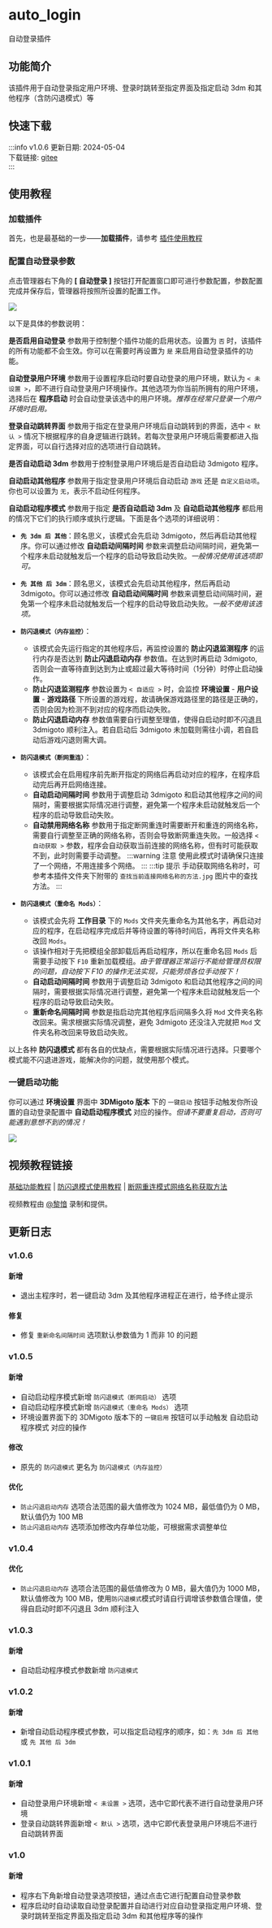 # auto_login
自动登录插件

## 功能简介

该插件用于自动登录指定用户环境、登录时跳转至指定界面及指定启动 3dm 和其他程序（含防闪退模式）等

## 快速下载

:::info v1.0.6
更新日期:  2024-05-04<br/>
下载链接: [gitee](https://gitee.com/ticca/d3dx-skin-manage/releases/download/plugins/auto_login_v1.0.6.zip) <br/>
:::

## 使用教程

### 加载插件
首先，也是最基础的一步——**加载插件**，请参考 [插件使用教程](/help/tutorial-plugins)

### 配置自动登录参数
点击管理器右下角的 **[ 自动登录 ]** 按钮打开配置窗口即可进行参数配置，参数配置完成并保存后，管理器将按照所设置的配置工作。

![](/static/image/0f626b29.png)

以下是具体的参数说明：

**是否启用自动登录** 参数用于控制整个插件功能的启用状态。设置为 `否` 时，该插件的所有功能都不会生效。你可以在需要时再设置为 `是` 来启用自动登录插件的功能。

**自动登录用户环境** 参数用于设置程序启动时要自动登录的用户环境，默认为 `< 未设置 >`，即不进行自动登录用户环境操作。其他选项为你当前所拥有的用户环境，选择后在 <b>程序启动</b> 时会自动登录该选中的用户环境。_<weaken>推荐在经常只登录一个用户环境时启用。</weaken>_

**登录自动跳转界面** 参数用于指定在登录用户环境后自动跳转到的界面，选中 `< 默认 >` 情况下根据程序的自身逻辑进行跳转。若每次登录用户环境后需要都进入指定界面，可以自行选择对应的选项进行自动跳转。

**是否自动启动 3dm** 参数用于控制登录用户环境后是否自动启动 3dmigoto 程序。

**自动启动其他程序** 参数用于指定登录用户环境后自动启动 `游戏` 还是 `自定义启动项`。你也可以设置为 `无`，表示不启动任何程序。

**自动启动程序模式** 参数用于指定 **是否自动启动 3dm** 及 **自动启动其他程序** 都启用的情况下它们的执行顺序或执行逻辑。下面是各个选项的详细说明：

- **`先 3dm 后 其他`**：顾名思义，该模式会先启动 3dmigoto，然后再启动其他程序。你可以通过修改 **自动启动间隔时间** 参数来调整启动间隔时间，避免第一个程序未启动就触发后一个程序的启动导致启动失败。_<weaken>一般情况使用该选项即可。</weaken>_

- **`先 其他 后 3dm`**：顾名思义，该模式会先启动其他程序，然后再启动 3dmigoto。你可以通过修改 **自动启动间隔时间** 参数来调整启动间隔时间，避免第一个程序未启动就触发后一个程序的启动导致启动失败。_<weaken>一般不使用该选项。</weaken>_

- **`防闪退模式（内存监控）`**：
    - 该模式会先运行指定的其他程序后，再监控设置的 **防止闪退监测程序** 的运行内存是否达到 **防止闪退启动内存** 参数值。在达到时再启动 3dmigoto, 否则会一直等待直到达到为止或超过最大等待时间（1分钟）时停止启动操作。
    - **防止闪退监测程序** 参数设置为 `< 自适应 >` 时，会监控 **环境设置** - **用户设置** - **游戏路径** 下所设置的游戏程，故请确保游戏路径里的路径是正确的，否则会因为检测不到对应的程序而启动失败。
    - **防止闪退启动内存** 参数值需要自行调整至理值，使得自启动时即不闪退且 3dmigoto 顺利注入。若自启动后 3dmigoto 未加载则需往小调，若自启动后游戏闪退则需大调。

- **`防闪退模式（断网重连）`**：
    - 该模式会在启用程序前先断开指定的网络后再启动对应的程序，在程序启动完后再开启网络连接。
    - **自动启动间隔时间** 参数用于调整启动 3dmigoto 和启动其他程序之间的间隔时，需要根据实际情况进行调整，避免第一个程序未启动就触发后一个程序的启动导致启动失败。
    - **自动禁用网络名称** 参数用于指定断网重连时需要断开和重连的网络名称，需要自行调整至正确的网络名称，否则会导致断网重连失败。一般选择 `< 自动获取 >` 参数，程序会自动获取当前连接的网络名称，但有时可能获取不到，此时则需要手动调整。
        :::warning 注意
        使用此模式时请确保只连接了一个网络，不用连接多个网络。
        :::
        :::tip 提示
        手动获取网络名称时，可参考本插件文件夹下附带的 `查找当前连接网络名称的方法.jpg` 图片中的查找方法。
        :::

- **`防闪退模式（重命名 Mods）`**：
    -  该模式会先将 **工作目录** 下的 `Mods` 文件夹先重命名为其他名字，再启动对应的程序，在启动程序完成后并等待设置的等待时间后，再将文件夹名称改回 `Mods`。
    - 该操作相对于先把模组全部卸载后再启动程序，所以在重命名回 `Mods` 后需要手动按下 `F10` 重新加载模组。_<weaken>由于管理器正常运行不能给管理员权限的问题，自动按下 F10 的操作无法实现，只能劳烦各位手动按下！</weaken>_
    - **自动启动间隔时间** 参数用于调整启动 3dmigoto 和启动其他程序之间的间隔时，需要根据实际情况进行调整，避免第一个程序未启动就触发后一个程序的启动导致启动失败。
    - **重新命名间隔时间** 参数是指启动完其他程序后间隔多久将 `Mod` 文件夹名称改回来。需求根据实际情况调整，避免 3dmigoto 还没注入完就把 `Mod` 文件夹名称改回来导致启动失败。


以上各种 **防闪退模式** 都有各自的优缺点，需要根据实际情况进行选择。只要哪个模式能不闪退进游戏，能解决你的问题，就使用那个模式。

### 一键启动功能
你可以通过 **环境设置** 界面中 **3DMigoto 版本** 下的 `一键启动` 按钮手动触发你所设置的自动登录配置中 **自动启动程序模式** 对应的操作。_<weaken>但请不要重复启动，否则可能遇到意想不到的情况！</weaken>_

![](/static/image/735eabd7.png)

## 视频教程链接

[基础功能教程](https://www.bilibili.com/video/BV1TJ4m1n7tQ) | [防闪退模式使用教程](https://www.bilibili.com/video/BV1vZ42177oG/) | [断网重连模式网络名称获取方法](https://www.bilibili.com/video/BV1Zt421F7k7/)

视频教程由 [@黎愔](/contribution) 录制和提供。

## 更新日志

### v1.0.6
#### 新增
- 退出主程序时，若一键启动 3dm 及其他程序进程正在进行，给予终止提示

#### 修复
- 修复 `重新命名间隔时间` 选项默认参数值为 1 而非 10 的问题

### v1.0.5
#### 新增
- 自动启动程序模式新增 `防闪退模式（断网启动）` 选项
- 自动启动程序模式新增 `防闪退模式（重命名 Mods）` 选项
- 环境设置界面下的 3DMigoto 版本下的 `一键启用` 按钮可以手动触发 自动启动程序模式 对应的操作

#### 修改
- 原先的 `防闪退模式` 更名为 `防闪退模式（内存监控）`

#### 优化
- `防止闪退启动内存` 选项合法范围的最大值修改为 1024 MB，最低值仍为 0 MB，默认值仍为 100 MB
- `防止闪退启动内存` 选项添加修改内存单位功能，可根据需求调整单位

### v1.0.4
#### 优化
- `防止闪退启动内存` 选项合法范围的最低值修改为 0 MB，最大值仍为 1000 MB，默认值修改为 100 MB，使用`防闪退模式`模式时请自行调增该参数值合理值，使得自启动时即不闪退且 3dm 顺利注入

### v1.0.3
#### 新增
- 自动启动程序模式参数新增 `防闪退模式`

### v1.0.2
#### 新增
- 新增自动启动程序模式参数，可以指定启动程序的顺序，如：`先 3dm 后 其他` 或 `先 其他 后 3dm`

### v1.0.1
#### 新增
- 自动登录用户环境新增 `< 未设置 >` 选项，选中它即代表不进行自动登录用户环境
- 登录自动跳转界面新增 `< 默认 >` 选项，选中它即代表登录用户环境后不进行自动跳转界面

### v1.0
#### 新增
- 程序右下角新增自动登录选项按钮，通过点击它进行配置自动登录参数
- 程序启动时自动读取自动登录配置并自动进行对应自动登录指定用户环境、登录时跳转至指定界面及指定启动 3dm 和其他程序等的操作